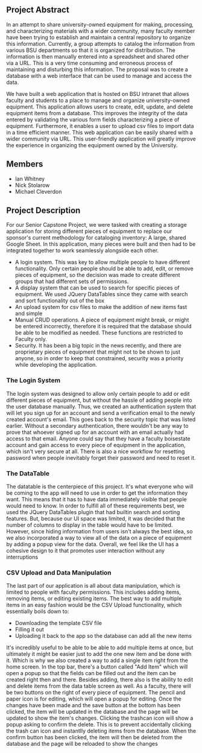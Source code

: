 
## Project Abstract 
In an attempt to share university-owned equipment for making, processing, and characterizing materials with a wider community, many faculty member have been trying to establish and maintain a central repository to organize this information. Currently, a group attempts to catalog the information from various BSU departments so that it is organized for distribution. The information is then manually entered into a spreadsheet and shared other via a URL. This is a very time consuming and erroneous process of maintaining and disturbing this information. The proposal was to create a database with a web interface that can be used to manage and access the data.

We have built a web application that is hosted on BSU intranet that allows faculty and students to a place to manage and organize university-owned equipment. This application allows users to create, edit, update, and delete equipment items from a database. This improves the integrity of the data entered by validating the various form fields characterizing a piece of equipment. Furthermore, it enables a user to upload csv files to import data in a time efficient manner. This web application can be easily shared with a wider community via URL. This user-friendly application will greatly improve the experience in organizing the equipment owned by the University. 

## Members
- Ian Whitney
- Nick Stolarow
- Michael Cleverdon

## Project Description

For our Senior Capstone Project, we were tasked with creating a storage application for storing different pieces of equipment to replace our sponsor's current methodology for cataloging inventory: A large, shared Google Sheet. In this application, many pieces were built and then had to be integrated together to work seamlessly alongside each other.
- A login system. This was key to allow multiple people to have different functionality. Only certain people should be able to add, edit, or remove pieces of equipment, so the decision was made to create different groups that had different sets of permissions.
- A display system that can be used to search for specific pieces of equipment. We used JQuery DataTables since they came with search and sort functionality out of the box
- An upload system for csv files to make the addition of new items fast and simple
- Manual CRUD operations. A piece of equipment might break, or might be entered incorrectly, therefore it is required that the database should be able to be modified as needed. These functions are restricted to Faculty only.
- Security. It has been a big topic in the news recently, and there are proprietary pieces of equipment that might not to be shown to just anyone, so in order to keep that constrained, security was a priority while developing the application.


### The Login System
The login system was designed to allow only certain people to add or edit different pieces of equipment, but without the hassle of adding people into the user database manually. Thus, we created an authentication system that will let you sign up for an account and send a verification email to the newly created account's email. This goes back to the security topic that was listed earlier. Without a secondary authentication, there wouldn't be any way to prove that whoever signed up for an account with an email actually had access to that email. Anyone could say that they have a faculty boisestate account and gain access to every piece of equipment in the application, which isn't very secure at all. There is also a nice workflow for resetting password when people inevitably forget their password and need to reset it.

### The DataTable
The datatable is the centerpiece of this project. It's what everyone who will be coming to the app will need to use in order to get the information they want. This means that it has to have data immediately visible that people would need to know. In order to fulfill all of these requirements best, we used the JQuery DataTables plugin that had builtin search and sorting features. But, because our UI space was limited, it was decided that the number of columns to display in the table would have to be limited. However, since hiding information from users isn't always the best idea, so we also incorporated a way to view all of the data on a piece of equipment by adding a popup view for the data. Overall, we feel like the UI has a cohesive design to it that promotes user interaction without any interruptions

### CSV Upload and Data Manipulation
The last part of our application is all about data manipulation, which is limited to people with faculty permissions. This includes adding items, removing items, or editing existing items. The best way to add multiple items in an easy fashion would be the CSV Upload functionality, which essentially boils down to:
- Downloading the template CSV file
- Filling it out
- Uploading it back to the app so the database can add all the new items

It's incredibly useful to be able to be able to add multiple items at once, but ultimately it might be easier just to add the one new item and be done with it. Which is why we also created a way to add a single item right from the home screen. In the top bar, there's a button called "Add Item" which will open a popup so that the fields can be filled out and the item can be created right then and there. Besides adding, there also is the ability to edit and delete items from the data table screen as well. As a faculty, there will be two buttons on the right of every piece of equipment. The pencil and paper icon is for editing, which will open a popup for editing. Once the changes have been made and the save button at the bottom has been clicked, the item will be updated in the database and the page will be updated to show the item's changes. Clicking the trashcan icon will show a popup asking to confirm the delete. This is to prevent accidentally clicking the trash can icon and instantlly deleting items from the database. When the confirm button has been clicked, the item will then be deleted from the database and the page will be reloaded to show the changes

